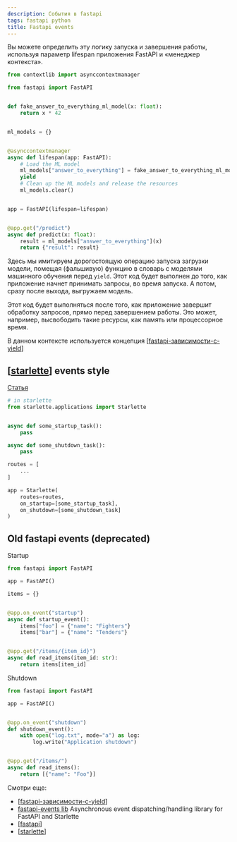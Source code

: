 ```yaml
---
description: События в fastapi
tags: fastapi python
title: Fastapi events
---
```

Вы можете определить эту логику запуска и завершения работы, используя параметр lifespan приложения FastAPI и «менеджер контекста».

```python
from contextlib import asynccontextmanager

from fastapi import FastAPI


def fake_answer_to_everything_ml_model(x: float):
    return x * 42


ml_models = {}


@asynccontextmanager
async def lifespan(app: FastAPI):
    # Load the ML model
    ml_models["answer_to_everything"] = fake_answer_to_everything_ml_model
    yield
    # Clean up the ML models and release the resources
    ml_models.clear()


app = FastAPI(lifespan=lifespan)


@app.get("/predict")
async def predict(x: float):
    result = ml_models["answer_to_everything"](x)
    return {"result": result}
```

Здесь мы имитируем дорогостоящую операцию запуска загрузки модели, помещая (фальшивую) функцию в словарь с моделями машинного обучения перед `yield`. Этот код будет выполнен до того, как приложение начнет принимать запросы, во время запуска. А потом, сразу после выхода, выгружаем модель.

Этот код будет выполняться после того, как приложение завершит обработку запросов, прямо перед завершением работы. Это может, например, высвободить такие ресурсы, как память или процессорное время.

В данном контексте используется концепция [[fastapi-зависимости-с-yield]]

## [[starlette]] events style

[Статья](https://www.starlette.io/events/)

```python
# in starlette
from starlette.applications import Starlette


async def some_startup_task():
    pass

async def some_shutdown_task():
    pass

routes = [
    ...
]

app = Starlette(
    routes=routes,
    on_startup=[some_startup_task],
    on_shutdown=[some_shutdown_task]
)
```

## Old fastapi events (deprecated)

Startup

```python
from fastapi import FastAPI

app = FastAPI()

items = {}


@app.on_event("startup")
async def startup_event():
    items["foo"] = {"name": "Fighters"}
    items["bar"] = {"name": "Tenders"}


@app.get("/items/{item_id}")
async def read_items(item_id: str):
    return items[item_id]
```

Shutdown

```python
from fastapi import FastAPI

app = FastAPI()


@app.on_event("shutdown")
def shutdown_event():
    with open("log.txt", mode="a") as log:
        log.write("Application shutdown")


@app.get("/items/")
async def read_items():
    return [{"name": "Foo"}]
```

Смотри еще:

- [[fastapi-зависимости-с-yield]]
- [fastapi-events lib](https://github.com/melvinkcx/fastapi-events/) Asynchronous event dispatching/handling library for FastAPI and Starlette
- [[fastapi]]
- [[starlette]]

[//begin]: # "Autogenerated link references for markdown compatibility"
[fastapi-зависимости-с-yield]: fastapi-%D0%B7%D0%B0%D0%B2%D0%B8%D1%81%D0%B8%D0%BC%D0%BE%D1%81%D1%82%D0%B8-%D1%81-yield "Fastapi зависимости с yield"
[starlette]: starlette "Starlette"
[fastapi]: fastapi "Fastapi"
[//end]: # "Autogenerated link references"
[//begin]: # "Autogenerated link references for markdown compatibility"
[fastapi-зависимости-с-yield]: fastapi-зависимости-с-yield "Fastapi зависимости с yield"
[starlette]: starlette "Starlette"
[fastapi-зависимости-с-yield]: fastapi-зависимости-с-yield "Fastapi зависимости с yield"
[fastapi]: fastapi "Fastapi"
[starlette]: starlette "Starlette"
[//end]: # "Autogenerated link references"